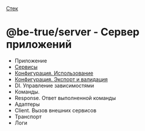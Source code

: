 [Стек](../../README.md)

# @be-true/server - Сервер приложений

- Приложение
- [Сервисы](./docs/service.md)
- [Конфигурация. Использование](./docs/configuration.md)
- [Конфигурация. Экспорт и валидация](./docs/configuration-validate-and-docs.md)
- DI. Управление зависимостями
- Команды. 
- Response. Ответ выполненной команды
- Адаптеры
- Client. Вызов внешних сервисов
- Транспорт
- Логи